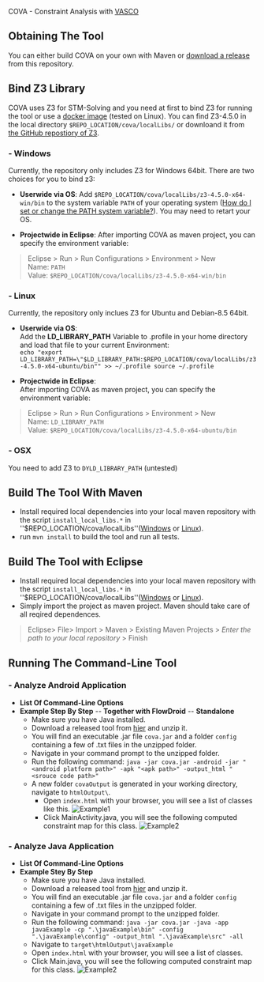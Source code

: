 COVA - Constraint Analysis with [VASCO](https://github.com/rohanpadhye/vasco) 

## Obtaining The Tool 
You can either build COVA on your own with Maven or [download a release](...) from this repository.

## Bind Z3 Library
COVA uses Z3 for STM-Solving and you need at first to bind Z3 for running the tool or use a [docker image](https://hub.docker.com/r/linghui2016/z3maven/) (tested on Linux). 
You can find Z3-4.5.0 in the local directory `$REPO_LOCATION/cova/localLibs/` or downloand it from [the GitHub repostiory of Z3](https://github.com/Z3Prover/z3).  
### - Windows
Currently, the repository only includes Z3 for Windows 64bit.
There are two choices for you to bind z3:

- **Userwide via OS**: 
Add `$REPO_LOCATION/cova/localLibs/z3-4.5.0-x64-win/bin` to the system variable `PATH` of your operating system ([How do I set or change the PATH system variable?](https://www.java.com/en/download/help/path.xml)). You may need to retart your OS. 

- **Projectwide in Eclipse**: 
After importing COVA as maven project, you can specify the environment variable: 
> Eclipse > Run > Run Configurations > Environment > New  
Name: `PATH`  
Value: `$REPO_LOCATION/cova/localLibs/z3-4.5.0-x64-win/bin`


### - Linux
Currently, the repository only inclues Z3 for Ubuntu and Debian-8.5 64bit.

- **Userwide via OS**:  
Add the **LD_LIBRARY_PATH** Variable to .profile in your home directory and load that file to your current Environment:  
`echo "export LD_LIBRARY_PATH=\"$LD_LIBRARY_PATH:$REPO_LOCATION/cova/localLibs/z3-4.5.0-x64-ubuntu/bin"" >> ~/.profile
source ~/.profile`

- **Projectwide in Eclipse**:  
After importing COVA as maven project, you can specify the environment variable:
> Eclipse > Run > Run Configurations > Environment > New  
Name: `LD_LIBRARY_PATH`  
Value: `$REPO_LOCATION/cova/localLibs/z3-4.5.0-x64-ubuntu/bin` 

### - OSX
You need to add Z3 to `DYLD_LIBRARY_PATH` (untested)

## Build The Tool With Maven
- Install required local dependencies into your local maven repository with the script ``install_local_libs.*`` in ''$REPO_LOCATION/cova/localLibs''([Windows](https://github.com/secure-software-engineering/COVA/tree/master/cova/localLibs/install_local_libs.bat) or [Linux](https://github.com/secure-software-engineering/COVA/tree/master/cova/localLibs/install_local_libs.sh)). 
- run `mvn install` to build the tool and run all tests.

## Build The Tool with Eclipse
- Install required local dependencies into your local maven repository with the script ``install_local_libs.*`` in ''$REPO_LOCATION/cova/localLibs''([Windows](https://github.com/secure-software-engineering/COVA/tree/master/cova/localLibs/install_local_libs.bat) or [Linux](https://github.com/secure-software-engineering/COVA/tree/master/cova/localLibs/install_local_libs.sh)). 
- Simply import the project as maven project. Maven should take care of all reqired dependences.
> Eclipse> File> Import > Maven > Existing Maven Projects > *Enter the path to your local repository*  > Finish

## Running The Command-Line Tool 
### - Analyze Android Application
- **List Of Command-Line Options**
- **Example Step By Step**
-- **Together with FlowDroid**
-- **Standalone**
    - Make sure you have Java installed.   
    - Download a released tool from [hier](/release1.0.0.zip) and unzip it.  
    - You will find an executable .jar file `cova.jar` and a folder `config` containing a few of .txt files in the unzipped folder. 
    - Navigate in your command prompt to the unzipped folder.
    - Run the following command:
```java -jar cova.jar -android -jar "<android platform path>" -apk "<apk path>" -output_html "<srouce code path>"```
    - A new folder `covaOutput` is generated in your working directory, navigate to  `htmlOutput\`.
        - Open `index.html` with your browser, you will see a list of classes like this. 
            ![Example1](/pics/Example1.PNG)
        - Click MainActivity.java, you will see the following computed constraint map for this class.
            ![Example2](/pics/Example2.PNG)

   
### - Analyze Java Application
- **List Of Command-Line Options**
- **Example Stey By Step**
    -  Make sure you have Java installed.   
    - Download a released tool from [hier](/release1.0.0.zip) and unzip it.  
    - You will find an executable .jar file `cova.jar` and a folder `config` containing a few of .txt files in the unzipped folder. 
    - Navigate in your command prompt to the unzipped folder.
    - Run the following command:
```java -jar cova.jar -java -app javaExample -cp ".\javaExample\bin" -config ".\javaExample\config" -output_html ".\javaExample\src" -all```
   - Navigate to `target\htmlOutput\javaExample`
   - Open `index.html` with your browser, you will see a list of classes. 
   - Click Main.java, you will see the following computed constraint map for this class.
    ![Example2](/pics/Example3.PNG)
